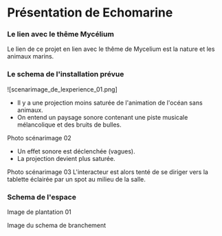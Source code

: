 # Présentation de Echomarine

### Le lien avec le thême Mycélium 
Le lien de ce projet en lien avec le thême de Mycelium est la nature et les animaux marins.

### Le schema de l'installation prévue 
![scenarimage_de_lexperience_01.png]
- Il y a une projection moins saturée de l'animation de l'océan sans animaux.
- On entend un paysage sonore contenant une piste musicale mélancolique et des bruits de bulles.

Photo scénarimage 02
- Un effet sonore est déclenchée (vagues).
- La projection devient plus saturée.

Photo scénarimage 03
L'interacteur est alors tenté de se diriger vers la tablette éclairée par un spot au milieu de la salle.

### Schema de l'espace
Image de plantation 01

Image du schema de branchement
